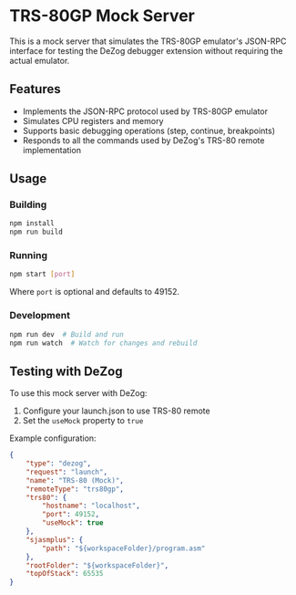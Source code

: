# TRS-80GP Mock Server

This is a mock server that simulates the TRS-80GP emulator's JSON-RPC interface for testing the DeZog debugger extension without requiring the actual emulator.

## Features

- Implements the JSON-RPC protocol used by TRS-80GP emulator
- Simulates CPU registers and memory
- Supports basic debugging operations (step, continue, breakpoints)
- Responds to all the commands used by DeZog's TRS-80 remote implementation

## Usage

### Building

```bash
npm install
npm run build
```

### Running

```bash
npm start [port]
```

Where `port` is optional and defaults to 49152.

### Development

```bash
npm run dev  # Build and run
npm run watch  # Watch for changes and rebuild
```

## Testing with DeZog

To use this mock server with DeZog:

1. Configure your launch.json to use TRS-80 remote
2. Set the `useMock` property to `true`

Example configuration:

```json
{
    "type": "dezog",
    "request": "launch",
    "name": "TRS-80 (Mock)",
    "remoteType": "trs80gp",
    "trs80": {
        "hostname": "localhost",
        "port": 49152,
        "useMock": true
    },
    "sjasmplus": {
        "path": "${workspaceFolder}/program.asm"
    },
    "rootFolder": "${workspaceFolder}",
    "topOfStack": 65535
}
```
